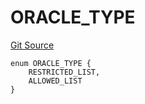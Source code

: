 # ORACLE_TYPE
[Git Source](https://github.com/thrackle-io/rules-protocol/blob/4e5c0bf97c314267dd6acccac5053bfaa6859607/src/economic/ruleStorage/RuleCodeData.sol)


```solidity
enum ORACLE_TYPE {
    RESTRICTED_LIST,
    ALLOWED_LIST
}
```

